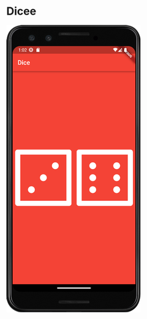 # Dicee

![Dicee](https://github.com/julianasalafia/FlutterSession/blob/main/Screenshots_Projects/dicee.png)
